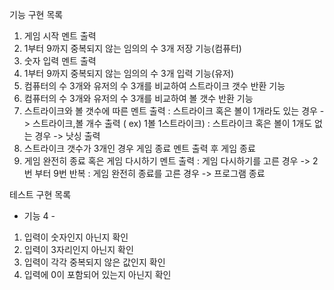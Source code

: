 기능 구현 목록

1. 게임 시작 멘트 출력
2. 1부터 9까지 중복되지 않는 임의의 수 3개 저장 기능(컴퓨터)
3. 숫자 입력 멘트 출력
4. 1부터 9까지 중복되지 않는 임의의 수 3개 입력 기능(유저)
5. 컴퓨터의 수 3개와 유저의 수 3개를 비교하여 스트라이크 갯수 반환 기능
6. 컴퓨터의 수 3개와 유저의 수 3개를 비교하여 볼 갯수 반환 기능
7. 스트라이크와 볼 갯수에 따른 멘트 출력
: 스트라이크 혹은 볼이 1개라도 있는 경우 -> 스트라이크,볼 개수 출력 ( ex) 1볼 1스트라이크)
: 스트라이크 혹은 볼이 1개도 없는 경우 -> 낫싱 출력
8. 스트라이크 갯수가 3개인 경우 게임 종료 멘트 출력 후 게임 종료
9. 게임 완전히 종료 혹은 게임 다시하기 멘트 출력
: 게임 다시하기를 고른 경우 -> 2번 부터 9번 반복
: 게임 완전히 종료를 고른 경우 -> 프로그램 종료

테스트 구현 목록 
- 기능 4 - 
1. 입력이 숫자인지 아닌지 확인
2. 입력이 3자리인지 아닌지 확인
3. 입력이 각각 중복되지 않은 값인지 확인
4. 입력에 0이 포함되어 있는지 아닌지 확인